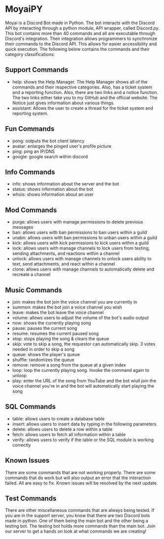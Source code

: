 # MoyaiPY
Moyai is a Discord Bot made in Python. The bot interacts with the Discord API by interacting through a python module, API wrapper, called Discord.py. This bot contains more than 40 commands and all are executable through Discord's integration. Their integration allows programmers to synchronize their commands to the Discord API. This allows for easier accessibility and quick execution. The following below contains the commands and their category classifications:

## Support Commands
   - help: shows the Help Manager. The Help Manager shows all of the commands and their respective categories. Also, has a ticket system and a reporting function.
      Also, there are two links and a notice function. The two links either take you to my GitHub and the official website. The Notice just gives information about       various things.
   - assistant: Allows the user to create a thread for the ticket system and reporting system.

## Fun Commands 
   - pong: outputs the bot client latency
   - avatar: enlarges the pinged user's profile picture
   - ping: ping an IP/DNS
   - google: google search within discord
   
## Info Commands
   - info: shows information about the server and the bot
   - status: shows information about the bot
   - whois: shows information about an user
 
## Mod Commands
   - purge: allows users with manage permissions to delete previous messages
   - ban: allows users with ban permissions to ban users within a guild
   - unabn: allows users with ban permissions to unban users within a guild
   - kick: allows users with kick permissions to kick users within a guild
   - lock: allows users with manage channels to lock users from texting, sending attachments, and reactions within a channel
   - unlock: allows users with manage channels to unlock users ability to text, send attachments, and react within a channel
   - clone: allows users with manage channels to automatically delete and recreate a channel
 
## Music Commands
   - join: makes the bot join the voice channel you are currently in
   - summon: makes the bot join a voice channel you wish
   - leave: makes the bot leave the voice channel
   - volume: allows users to adjust the volume of the bot's audio output
   - now: shows the currently playing song
   - pause: pauses the current song
   - resume: resumes the current paused song
   - stop: stops playing the song & clears the queue
   - skip: vote to skip a song, the requestor can automatically skip. 3 votes needed in order to skip a song
   - queue: shows the player's queue
   - shuffle: randomizes the queue
   - remove: remove a song from the queue at a given index
   - loop: loop the currently playing song. Invoke the command again to unloop
   - play: enter the URL of the song from YouTube and the bot wiull join the voice channel you're in and the bot will automatically start playing the song
   
## SQL Commands
  - table: allows users to create a database table
  - insert: allows users to insert data by typing in the following parameters
  - delete: allows users to delete a row within a table
  - fetch: allows users to fetch all information within a table
  - verify: allows users to verify if the table or the SQL module is working correctly
  
## Known Issues
There are some commands that are not working properly. There are some commands that do work but will also output an error that the interaction failed. All are easy to fix. Known issues will be resolved by the next update.
  
## Test Commands
There are other miscellaneous commands that are always being tested. If you are in the support server, you know that there are two Discord bots made in python. One of them being the main bot and the other being a testing bot. The testing bot holds more commands than the main bot. Join our server to get a hands on look at what commands we are creating!
